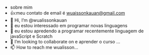 - sobre mim
- 👍:meu contato de email é wuaissonkauan@gmail.com
- 👋 Hi, I’m @wualissonkauan
- 👀 eu estou interessado em programar novas linguagens
- 🌱 eu estou apredendo a programar recentemente linguagem de javaScript e Scratch
- 💞️ I’m looking to collaborate on e aprender o curso ...
- 📫 How to reach me wualisson...

<!---
wualissonkauan/wualissonkauan is a ✨ special ✨ repository because its `README.md` (this file) appears on your GitHub profile.
You can click the Preview link to take a look at your changes.
--->
